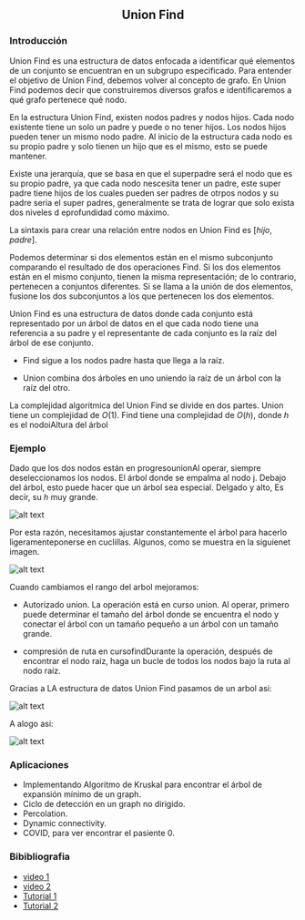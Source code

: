 <div align="center">
  
  ## Union Find
  
    
</div>

### Introducción
Union Find es una estructura de datos enfocada a identificar qué elementos de un conjunto se encuentran en un subgrupo especificado. Para entender el objetivo de Union Find, debemos volver al concepto de grafo. En Union Find podemos decir que construiremos diversos grafos e identificaremos a qué grafo pertenece qué nodo.

  En la estructura Union Find, existen nodos padres y nodos hijos. Cada nodo existente tiene un solo un padre y puede o no tener hijos. Los nodos hijos pueden tener un mismo nodo padre. Al inicio de la estructura cada nodo es su propio padre y solo tienen un hijo que es el mismo, esto se puede mantener.

Existe una jerarquía, que se basa en que el superpadre será el nodo que es su propio padre, ya que cada nodo nescesita tener un padre, este super padre tiene hijos de los cuales pueden ser padres de otrpos nodos y su padre seria el super padres, generalmente se trata de lograr que solo exista dos niveles d eprofundidad como máximo. 

La sintaxis para crear una relación entre nodos en Union Find es $[hijo, padre]$.
         
 Podemos determinar si dos elementos están en el mismo subconjunto comparando el resultado de dos operaciones Find. Si los dos elementos están en el mismo conjunto, tienen la misma representación; de lo contrario, pertenecen a conjuntos diferentes. Si se llama a la unión de dos elementos, fusione los dos subconjuntos a los que pertenecen los dos elementos.

Union Find es una estructura de datos donde cada conjunto está representado por un árbol de datos en el que cada nodo tiene una referencia a su padre y el representante de cada conjunto es la raíz del árbol de ese conjunto.

* Find sigue a los nodos padre hasta que llega a la raíz.

* Union combina dos árboles en uno uniendo la raíz de un árbol con la raíz del otro.

La complejidad algoritmica del Union Find se divide en dos partes. Union tiene un complejidad de $O(1)$. Find tiene una complejidad de $O(h)$, donde $h$ es el nodoiAltura del árbol

### Ejemplo

Dado que los dos nodos están en progresounionAl operar, siempre deseleccionamos los nodos. El árbol donde se empalma al nodo j. Debajo del árbol, esto puede hacer que un árbol sea especial. Delgado y alto, Es decir, su $h$ muy grande.

![alt text](https://programmerclick.com/images/591/9cdd3c534f82239cce5558ab338c76a7.JPEG)

Por esta razón, necesitamos ajustar constantemente el árbol para hacerlo ligeramenteponerse en cuclillas. Algunos, como se muestra en la siguienet imagen.

![alt text](https://programmerclick.com/images/682/c3f1cb53a079e3bc66bb27cd349b25a2.JPEG)

Cuando cambiamos el rango del arbol mejoramos: 

* Autorizado union. La operación está en curso union. Al operar, primero puede determinar el tamaño del árbol donde se encuentra el nodo y conectar el árbol con un tamaño pequeño a un árbol con un tamaño grande.

* compresión de ruta en cursofindDurante la operación, después de encontrar el nodo raíz, haga un bucle de todos los nodos bajo la ruta al nodo raíz.

Gracias a LA estructura de datos Union Find pasamos de un arbol asi: 

![alt text](https://programmerclick.com/images/579/ebc89dad15ef964c449b1343e91ce53b.JPEG)

A alogo asi: 

![alt text](https://programmerclick.com/images/793/310fa9efa8087b426b3dea12bb19f2d9.JPEG)

### Aplicaciones
* Implementando Algoritmo de Kruskal para encontrar el árbol de expansión mínimo de un graph.
* Ciclo de detección en un graph no dirigido.
* Percolation.
* Dynamic connectivity.
* COVID, para ver encontrar el pasiente 0.

### Bibibliografia
* [video 1](https://youtu.be/ID00PMy0-vE)
* [video 2](https://youtu.be/ayW5B2W9hfo)
* [Tutorial 1](https://jariasf.wordpress.com/2012/04/02/disjoint-set-union-find/)
* [Tutorial 2](https://www.hackerearth.com/practice/notes/disjoint-set-union-union-find/)

</div>
